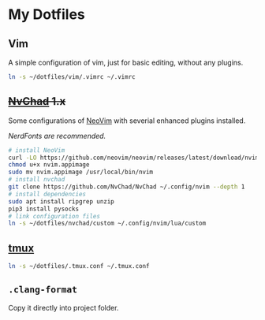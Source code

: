 # My Dotfiles

## Vim

A simple configuration of vim, just for basic editing, without any plugins.

``` Bash
ln -s ~/dotfiles/vim/.vimrc ~/.vimrc
```

## ~~[NvChad](https://github.com/NvChad/NvChad) 1.x~~

Some configurations of [NeoVim](https://github.com/neovim/neovim) with severial enhanced plugins installed.

*NerdFonts are recommended.*

``` Bash
# install NeoVim
curl -LO https://github.com/neovim/neovim/releases/latest/download/nvim.appimage
chmod u+x nvim.appimage
sudo mv nvim.appimage /usr/local/bin/nvim
# install nvchad
git clone https://github.com/NvChad/NvChad ~/.config/nvim --depth 1
# install dependencies
sudo apt install ripgrep unzip
pip3 install pysocks
# link configuration files
ln -s ~/dotfiles/nvchad/custom ~/.config/nvim/lua/custom
```

## [tmux](https://github.com/tmux/tmux)

``` Bash
ln -s ~/dotfiles/.tmux.conf ~/.tmux.conf
```

## `.clang-format`

Copy it directly into project folder.
